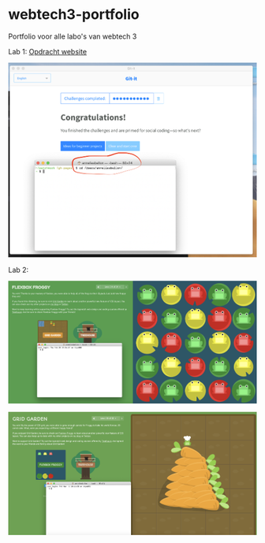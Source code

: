 # webtech3-portfolio
Portfolio voor alle labo's van webtech 3

Lab 1:
[Opdracht website](https://github.com/AnneliesB/git-website-groepswerk)

![Git-It](https://github.com/AnneliesB/webtech3-portfolio/blob/master/Lab1/Git-It%20complete.png)

Lab 2:

![Flexbox-froggy](https://github.com/AnneliesB/webtech3-portfolio/blob/master/Lab2/flexbox-froggy.png)

![CSS GridGarden](https://github.com/AnneliesB/webtech3-portfolio/blob/master/Lab2/css-gridgarden.png)
